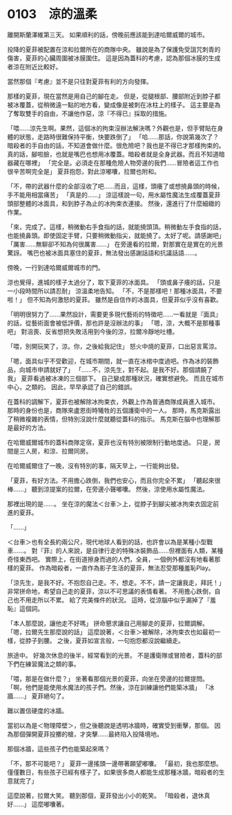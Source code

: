 # 0103　涼的溫柔

離開斯蘭澤維第三天。
如果順利的話，傍晚前應該能到達哈爾威爾的城市。

投降的夏菲被配置在涼和拉爾所在的商隊中央。
雖說是為了保護免受詛咒刺青的傷害，夏菲的心臟周圍被冰膜圍住。
這是因為蓋科的考慮，認為那個冰膜的生成者涼在附近比較好。

當然那個『考慮』並不是只往對夏菲有利的方向發揮。

那樣的夏菲，現在當然是用自己的腳在走。
但是，從腿根部、腰部附近到脖子都被冰覆蓋，從稍微遠一點的地方看，變成像是被刺在冰柱上的樣子。
這主要是為了奪取雙手的自由，不讓他作惡，涼『不得已』採取的措施。

「喂......涼先生啊。果然，這個冰的拘束沒辦法解決嗎？外觀也是，但手臂貼在身體的狀態，走路時很難保持平衡，快要跌倒了」
「哈......那話，你說第幾次了？暗殺者的手自由的話，不知道會做什麼。很危險吧？我也是不得已才那樣拘束的。真的話，腳啦臉，也就是嘴巴也想用冰覆蓋。暗殺者就是全身武器。而且不知道暗器藏在哪裡」
「完全是。必須走在那種危險人物旁邊的我們......冒險者這工作也很辛苦啊完全是」
夏菲抱怨，對此涼嘟囔，拉爾也附和。

「不，帶的武器什麼的全部沒收了吧......而且，這樣，頭癢了或想撓鼻頭的時候，手不能用相當痛苦」
「真是的......」
涼這樣說一句，用水屬性魔法生成覆蓋夏菲頭部整體的冰面具，和到脖子為止的冰拘束衣連接。
然後，還進行了什麼細緻的作業。

「來，完成了。這樣，稍微動右手食指的話，就能撓頭頂。稍微動左手食指的話，也能撓鼻頭。即使固定手臂，只要稍微動指尖，就能撓了。太好了呢。請感謝吧」
「厲害......無聊卻不知為何很厲害......」
在旁邊看的拉爾，對那實在是實在的光景驚訝。
嘴巴也被冰面具塞住的夏菲，無法發出感謝話語和抗議話語......。

傍晚，一行到達哈爾威爾城市的門。

涼也覺得，進城的樣子太過分了，取下夏菲的冰面具。
「頭或鼻子癢的話，只是一小段時間所以請忍耐」
涼溫柔地告知。
「不，不是那樣吧！那種冰面具，不要啦！」
但不知為何激怒的夏菲。
雖然是自信作的冰面具，但夏菲似乎沒有喜歡。

「明明很努力了......果然設計，需要更多現代藝術的特徵吧......一看就是『面具』的話，從藝術面會被低評價，那也許是沒辦法的事」
「嗯，涼，大概不是那種事吧」
對沮喪、反省想把失敗活用到今後的涼，拉爾冷靜地吐槽。

「喂，別開玩笑了，涼。你，之後給我記住」
怒火中燒的夏菲，口出惡言罵涼。

「嗯，面具似乎不受歡迎，在城市期間，就一直在冰棺中度過吧。作為冰的裝飾品，向城市申請就好了」
「......不，涼先生，對不起。是我不好。那個請饒了我」
夏菲看過被冰凍的三個部下。
自己變成那種狀況，確實想避免。
而且在城市中心，之類的。
因此，早早承認了自己的錯誤。

在蓋科的調解下，夏菲也被解除冰拘束衣，外觀上作為普通商隊成員進入城市。
那時的身份也是，商隊來盧恩街時犧牲的五個護衛中的一人。
那時，馬克斯露出了稍微複雜的表情，但特別沒說什麼就聽從蓋科的指示。
馬克斯在腦中也理解那是最好的方法。

在哈爾威爾城市的蓋科商隊定宿，夏菲也沒有特別被限制行動地度過。
只是，房間是三人房，和涼、拉爾同房。

在哈爾威爾住了一晚，沒有特別的事，隔天早上，一行能夠出發。

「夏菲，有好方法。不用擔心跌倒，我們也安心，而且你完全不累」
「聽起來很棒......」
聽到涼提案的拉爾，在旁邊小聲嘟囔。
然後，涼使用水屬性魔法。

那裡出現的是......。
坐在涼的魔法＜台車＞上，從脖子到腳尖被冰拘束衣固定前進的夏菲。

「......」

＜台車＞也有全長約兩公尺，現代地球人看到的話，也許會以為是某種小型戰車......。
對『菲』的人來說，是自律行走的特殊冰裝飾品......但裡面有人類，某種奇怪東西吧。
實際上，在街道擦身而過的人們，全員，一個例外都沒有地看著那樣的夏菲。
作為暗殺者，一直作為影子生活的夏菲，無法忍受那種羞恥Play。

「涼先生，是我不好。不抱怨自己走。不，想走。不不，請一定讓我走，拜託！」
非常拼命地，希望自己走的夏菲，涼以不可思議的表情看著。
不用擔心跌倒，自己也不用走所以不累。
給了完美條件的狀況。
這時，從涼腦中似乎漏掉了『羞恥』這個詞。

「本人那麼說，讓他走不好嗎」
拼命懇求讓自己用腳走的夏菲，拉爾調解。
「嗯，拉爾先生那麼說的話」
這麼說著，＜台車＞被解除，冰拘束衣也如最初一樣，從脖子到腰。
之後，夏菲如宣言般，一句抱怨都沒說繼續走。

旅途中。
好幾次休息的後半，經常看到的光景。
不是護衛隊或冒險者，蓋科的部下們在練習魔法之類的事。

「喂，那是在做什麼？」
坐著看那個光景的夏菲，向坐在旁邊的拉爾提問。
「啊，他們是能使用水魔法的孩子們。然後，涼在訓練讓他們能築冰牆」
「冰牆......」
夏菲絕句了。

難以置信硬度的冰牆。

當初以為是＜物理障壁＞，但之後聽說是透明冰牆時，確實受到衝擊，那個。
因為那個彈開夏菲投擲的槍，才突擊......最終陷入投降境地。

那個冰牆，這些孩子們也能築起來嗎？

「不，那不可能吧？」
夏菲一邊搖頭一邊帶著願望嘟囔。
「最初，我也那麼想。僅僅數日，有些孩子已經有樣子了。如果很多商人都能生成那種冰牆，暗殺者的生意就完了」

這麼說著，拉爾大笑。
聽到那個，夏菲發出小小的乾笑。
「暗殺者，退休真好......」
這麼嘟囔著。